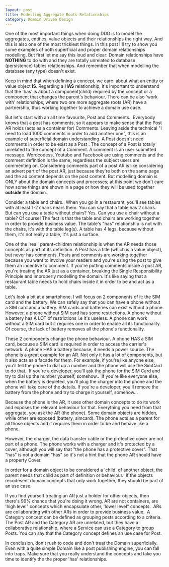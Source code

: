 ```yaml
---
layout: post
title: Modelling Aggregate Roots Relationships
category: Domain Driven Design
---
```


One of the most important things when doing DDD is to model the aggregates, entities, value objects and their relationships the right way. And this is also one of the most trickiest things. In this post I'll try to show you some examples of both superficial and proper domain relationships modelling. But first let me say this loud and clear: Domain relationships have **NOTHING** to do with and they are totally unrelated to database (persistence) tables relationships. And remember that when modelling the database (any type) doesn't exist.

 Keep in mind that when defining a concept, we care  about what an entity or value object **IS**. Regarding a **HAS** relationship, it's important to understand that the 'has' is about a component(child) required by the concept or a component that changes the parent's behaviour. There can be also 'work with' relationships, where two ore more aggregate roots (AR) have a partnership, thus working together to achieve a domain use case.

 But let's start with an all time favourite, Post and Comments.  Everybody knows that a post has comments, so it appears to make sense that the Post AR holds (acts as a container for) Comments. Leaving aside the technical "I need to load 1000 comments in order to add another one", this is an example of superficial domain understanding. A Post doesn't need comments in order to be exist as a Post . The concept of a Post is totally unrelated to the concept of a Comment. A comment is an user submitted message. Wordcodess, Youtube and Facebook are using comments and the comment definition is the same, regardless the subject users are commenting on. Considering comments part of a post AR is like considering an advert part of the post AR, just because they're both on the same page and the ad content depends on the post content. But modelling domain is ONLY about the domain concepts and processes; at this point we don't care how some things are shown in a page or how they will be used together **outside** the domain.

 Consider a table and chairs.  When you go in a restaurant, you'll see tables with at least 1-2 chairs nears them. You can say that a table has 2 chairs. But can you use a table without chairs? Yes. Can you use a chair without a table? Of course! The fact is that the table and chairs are working together in order to provide business value. The table's "has" relationship is not with the chairs, it's with the table leg(s). A table has 4 legs, because without them, it's not really a table, it's just a surface.

 One of the 'real' parent-children relationship is when the AR needs those concepts as part of its definition. A Post has a title (which is a value object), but never has comments. Posts and comments are working together because you want to involve your readers and you're using the post to give them an incentive to comment. If you're putting comments inside a post AR, you're treating the AR just as a container, breaking the Single Responsibility Principle and improperly modelling the domain. It's like saying that a restaurant table needs to hold chairs inside it in order to be and act as a table.

 Let's look a bit at a smartphone. I will focus on 2 components of it: the SIM card and the battery. We can safely say that you can have a phone without a SIM card and a battery. SIM cards and batteries can exist without a phone. However, a phone without SIM card has some restrictions. A phone without a battery has A LOT of restrictions i.e it's useless. A phone can work without a SIM card but it requires one in order to enable all its functionality. Of course, the lack of battery removes all the phone's functionality.

 These 2 components change the phone behaviour. A phone HAS a SIM card, because a SIM card is required in order to access the carrier's network. A phone HAS a battery because, it needs a power source. The phone is a great example for an AR. Not only it has a lot of components, but it also acts as a facade for them. For example, if you're like anyone else, you'll tell the phone to dial up a number and the phone will use the SimCard to do that.  If you're a developer, you'll ask the phone for the SIM Card and try to dial up the number yourself, somehow..  If you're like everyone else, when the battery is depleted, you'll plug the charger into the phone and the phone will take care of the details. If you're a developer, you'll remove the battery from the phone and try to charge it yourself, somehow...

 Because the phone is the AR, it uses other domain concepts to do its work and exposes the relevant behaviour for that. Everything you need from that aggregate, you ask the AR (the phone). Some domain objects are hidden, while other are exposed (battery, simcard). The phone acts as a parent for all those objects and it requires them in order to be and behave like a phone.

 However, the charger, the data transfer cable or the protective cover are not part of a phone. The phone works with a charger and it's protected by a cover, although you will say that "the phone has a protective cover". That "has" is not a domain "has" so it's not a hint that the phone AR should have a property Cover.

 In order for a domain object to be considered a 'child' of another object, the parent needs that child as part of definition or behaviour.  If the objects recodesent domain concepts that only work together, they should be part of an use case.

 If you find yourself treating an AR just a holder for other objects, then there's 99% chance that you're doing it wrong. AR are not containers, are 'high level" concepts which encapsulate other, 'lower level" concepts.  ARs are collaborating with other ARs in order to provide business value.  A Category concept can be defined as grouping posts according to a criteria. The Post AR and the Category AR are unrelated, but they have a collaborative relationship, where a Service can use a Category to group Posts. You can say that the Category concept defines an use case for Post.

 In conclusion, don't rush to code and don't treat the Domain superficially. Even with a quite simple Domain like a post publishing engine, you can fall into traps. Make sure that you really understand the concepts and take you time to identify the the proper 'has' relationships.


